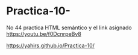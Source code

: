 # Practica-10-
No 44 practica HTML semántico y el link asignado https://youtu.be/f0DcnrpeBv8 

 https://yahirs.github.io/Practica-10/

